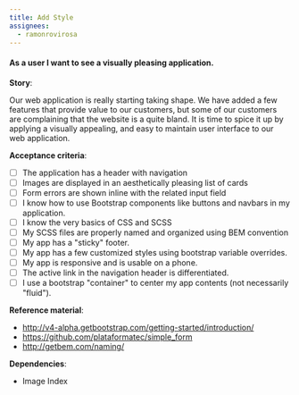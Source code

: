 ```yaml
---
title: Add Style
assignees:
  - ramonrovirosa
---
```


#### As a user I want to see a visually pleasing application.

__Story__:

Our web application is really starting taking shape. We have added a few
features that provide value to our customers, but some of our customers are
complaining that the website is a quite bland. It is time to spice it up by
applying a visually appealing, and easy to maintain user interface to our web
application.

__Acceptance criteria__:
- [ ] The application has a header with navigation
- [ ] Images are displayed in an aesthetically pleasing list of cards
- [ ] Form errors are shown inline with the related input field
- [ ] I know how to use Bootstrap components like buttons and navbars in my
  application.
- [ ] I know the very basics of CSS and SCSS
- [ ] My SCSS files are properly named and organized using BEM convention
- [ ] My app has a "sticky" footer.
- [ ] My app has a few customized styles using bootstrap variable overrides.
- [ ] My app is responsive and is usable on a phone.
- [ ] The active link in the navigation header is differentiated.
- [ ] I use a bootstrap "container" to center my app contents (not necessarily "fluid").

__Reference material__:
- http://v4-alpha.getbootstrap.com/getting-started/introduction/
- https://github.com/plataformatec/simple_form
- http://getbem.com/naming/

__Dependencies__:
- Image Index
